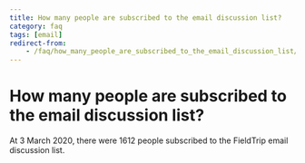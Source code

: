 ```yaml
---
title: How many people are subscribed to the email discussion list?
category: faq
tags: [email]
redirect-from:
    - /faq/how_many_people_are_subscribed_to_the_email_discussion_list/
---
```


# How many people are subscribed to the email discussion list?

At 3 March 2020, there were 1612 people subscribed to the FieldTrip email discussion list.

